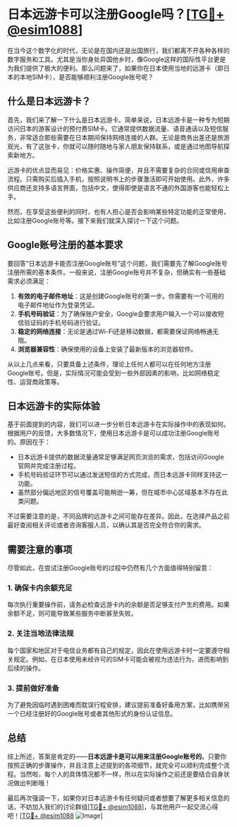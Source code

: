 # 日本远游卡可以注册Google吗？[[TG💪+ @esim1088](https://t.me/s/esim1088)]

在当今这个数字化的时代，无论是在国内还是出国旅行，我们都离不开各种各样的数字服务和工具。尤其是当你身处异国他乡时，像Google这样的国际性平台更是为我们提供了极大的便利。那么问题来了，如果你在日本使用当地的远游卡（即日本的本地SIM卡），是否能够顺利注册Google账号呢？

## 什么是日本远游卡？

首先，我们来了解一下什么是日本远游卡。简单来说，日本远游卡是一种专为短期访问日本的游客设计的预付费SIM卡。它通常提供数据流量、语音通话以及短信服务，非常适合那些需要在日本期间保持网络连接的人群。无论是商务出差还是旅游观光，有了这张卡，你就可以随时随地与家人朋友保持联系，或是通过地图导航探索新地方。

远游卡的优点显而易见：价格实惠、操作简便，并且不需要复杂的合同或信用审查流程。只需购买后插入手机，按照说明书上的步骤激活即可开始使用。此外，许多供应商还支持多语言界面，包括中文，使得即使是语言不通的外国游客也能轻松上手。

然而，在享受这些便利的同时，也有人担心是否会影响某些特定功能的正常使用，比如注册Google账号等。接下来我们就深入探讨一下这个问题。

## Google账号注册的基本要求

要回答“日本远游卡能否注册Google账号”这个问题，我们需要先了解Google账号注册所需的基本条件。一般来说，注册Google账号并不复杂，但确实有一些基础需求必须满足：

1. **有效的电子邮件地址**：这是创建Google账号的第一步。你需要有一个可用的电子邮件地址作为登录凭证。
2. **手机号码验证**：为了确保账户安全，Google会要求用户输入一个可以接收短信验证码的手机号码进行验证。
3. **稳定的网络连接**：无论是通过Wi-Fi还是移动数据，都需要保证网络畅通无阻。
4. **浏览器兼容性**：确保使用的设备上安装了最新版本的浏览器软件。

从以上几点来看，只要具备上述条件，理论上任何人都可以在任何地方注册Google账号。但是，实际情况可能会受到一些外部因素的影响，比如网络稳定性、运营商政策等。

## 日本远游卡的实际体验

基于前面提到的内容，我们可以进一步分析日本远游卡在实际操作中的表现如何。根据用户的反馈，大多数情况下，使用日本远游卡是可以成功注册Google账号的。原因在于：

- 日本远游卡提供的数据流量通常足够满足网页浏览的需求，包括访问Google官网并完成注册过程。
- 手机号码验证环节可以通过发送短信的方式完成，而日本远游卡同样支持这一功能。
- 虽然部分偏远地区的信号覆盖可能稍逊一筹，但在城市中心区域基本不存在此类问题。

不过需要注意的是，不同品牌的远游卡之间可能存在差异。因此，在选择产品之前最好查阅相关评论或者咨询客服人员，以确认其是否完全符合你的需求。

## 需要注意的事项

尽管如此，在尝试注册Google账号的过程中仍然有几个方面值得特别留意：

### 1. 确保卡内余额充足
每次执行重要操作前，请务必检查远游卡内的余额是否足够支付产生的费用。如果余额不足，则可能导致某些服务中断甚至失败。

### 2. 关注当地法律法规
每个国家和地区对于电信业务都有自己的规定，因此在使用远游卡时一定要遵守相关规定。例如，在日本使用未经许可的SIM卡可能会被视为违法行为，进而影响到后续的操作。

### 3. 提前做好准备
为了避免因临时遇到困难而耽误行程安排，建议提前准备好备用方案，比如携带另一个已经注册好的Google账号或者其他形式的身份认证信息。

## 总结

综上所述，答案是肯定的——**日本远游卡是可以用来注册Google账号的**。只要你按照正确的步骤操作，并且注意上述提到的各项细节，就完全可以顺利完成整个流程。当然啦，每个人的具体情况都不一样，所以在实际操作之前还是要结合自身状况做出判断哦！

最后再次强调一下，如果你对日本远游卡有任何疑问或者想要了解更多相关信息的话，不妨加入我们的讨论群组[[TG💪+ @esim1088](https://t.me/s/esim1088)]，与其他用户一起交流心得吧！[[TG💪+ @esim1088](https://t.me/s/esim1088) ![Image](https://i.postimg.cc/4NQfJmqS/Snipaste-2025-05-13-00-14-12.png)]